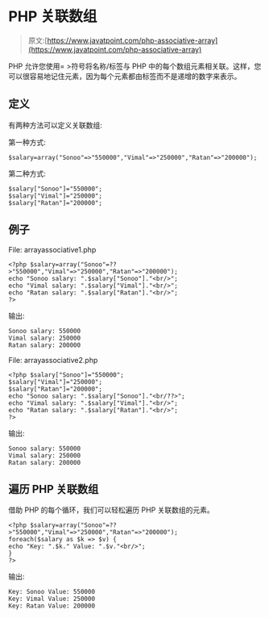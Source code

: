 # PHP 关联数组

> 原文:[https://www.javatpoint.com/php-associative-array](https://www.javatpoint.com/php-associative-array)

PHP 允许您使用= >符号将名称/标签与 PHP 中的每个数组元素相关联。这样，您可以很容易地记住元素，因为每个元素都由标签而不是递增的数字来表示。

## 定义

有两种方法可以定义关联数组:

第一种方式:

```
$salary=array("Sonoo"=>"550000","Vimal"=>"250000","Ratan"=>"200000");

```

第二种方式:

```
$salary["Sonoo"]="550000";
$salary["Vimal"]="250000";
$salary["Ratan"]="200000";

```

## 例子

File: arrayassociative1.php

```
<?php $salary=array("Sonoo"=??>"550000","Vimal"=>"250000","Ratan"=>"200000");
echo "Sonoo salary: ".$salary["Sonoo"]."<br/>";
echo "Vimal salary: ".$salary["Vimal"]."<br/>";
echo "Ratan salary: ".$salary["Ratan"]."<br/>";
?>  

```

输出:

```
Sonoo salary: 550000
Vimal salary: 250000
Ratan salary: 200000

```

File: arrayassociative2.php

```
<?php $salary["Sonoo"]="550000";
$salary["Vimal"]="250000";
$salary["Ratan"]="200000"; 
echo "Sonoo salary: ".$salary["Sonoo"]."<br/??>";
echo "Vimal salary: ".$salary["Vimal"]."<br/>";
echo "Ratan salary: ".$salary["Ratan"]."<br/>";
?>  

```

输出:

```
Sonoo salary: 550000
Vimal salary: 250000
Ratan salary: 200000

```

## 遍历 PHP 关联数组

借助 PHP 的每个循环，我们可以轻松遍历 PHP 关联数组的元素。

```
<?php $salary=array("Sonoo"=??>"550000","Vimal"=>"250000","Ratan"=>"200000");
foreach($salary as $k => $v) {
echo "Key: ".$k." Value: ".$v."<br/>";
}
?>  

```

输出:

```
Key: Sonoo Value: 550000
Key: Vimal Value: 250000
Key: Ratan Value: 200000

```